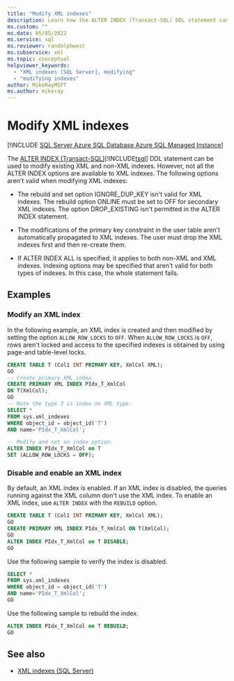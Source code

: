```yaml
---
title: "Modify XML indexes"
description: Learn how the ALTER INDEX (Transact-SQL) DDL statement can be used to modify existing XML and non-XML indexes.
ms.custom: ""
ms.date: 05/05/2022
ms.service: sql
ms.reviewer: randolphwest
ms.subservice: xml
ms.topic: conceptual
helpviewer_keywords:
  - "XML indexes [SQL Server], modifying"
  - "modifying indexes"
author: MikeRayMSFT
ms.author: mikeray
---
```

# Modify XML indexes

[!INCLUDE [SQL Server Azure SQL Database Azure SQL Managed Instance](../../includes/applies-to-version/sql-asdb-asdbmi.md)]

The [ALTER INDEX &#40;Transact-SQL&#41;](../../t-sql/statements/alter-index-transact-sql.md)[!INCLUDE[tsql](../../includes/tsql-md.md)] DDL statement can be used to modify existing XML and non-XML indexes. However, not all the ALTER INDEX options are available to XML indexes. The following options aren't valid when modifying XML indexes:

- The rebuild and set option IGNORE_DUP_KEY isn't valid for XML indexes. The rebuild option ONLINE must be set to OFF for secondary XML indexes. The option DROP_EXISTING isn't permitted in the ALTER INDEX statement.

- The modifications of the primary key constraint in the user table aren't automatically propagated to XML indexes. The user must drop the XML indexes first and then re-create them.

- If ALTER INDEX ALL is specified, it applies to both non-XML and XML indexes. Indexing options may be specified that aren't valid for both types of indexes. In this case, the whole statement fails.

## Examples

### Modify an XML index

In the following example, an XML index is created and then modified by setting the option `ALLOW_ROW_LOCKS` to `OFF`. When `ALLOW_ROW_LOCKS` is `OFF`, rows aren't locked and access to the specified indexes is obtained by using page-and table-level locks.

```sql
CREATE TABLE T (Col1 INT PRIMARY KEY, XmlCol XML);
GO
-- Create primary XML index.
CREATE PRIMARY XML INDEX PIdx_T_XmlCol
ON T(XmlCol);
GO
-- Note the type 3 is index on XML type.
SELECT *
FROM sys.xml_indexes
WHERE object_id = object_id('T')
AND name='PIdx_T_XmlCol';

-- Modify and set an index option.
ALTER INDEX PIdx_T_XmlCol on T
SET (ALLOW_ROW_LOCKS = OFF);
```

### Disable and enable an XML index

By default, an XML index is enabled. If an XML index is disabled, the queries running against the XML column don't use the XML index. To enable an XML index, use `ALTER INDEX` with the `REBUILD` option.

```sql
CREATE TABLE T (Col1 INT PRIMARY KEY, XmlCol XML);
GO
CREATE PRIMARY XML INDEX PIdx_T_XmlCol ON T(XmlCol);
GO
ALTER INDEX PIdx_T_XmlCol on T DISABLE;
GO
```

Use the following sample to verify the index is disabled.

```sql
SELECT *
FROM sys.xml_indexes
WHERE object_id = object_id('T')
AND name='PIdx_T_XmlCol';
GO
```

Use the following sample to rebuild the index.

```sql
ALTER INDEX PIdx_T_XmlCol on T REBUILD;
GO
```

## See also

- [XML indexes &#40;SQL Server&#41;](../../relational-databases/xml/xml-indexes-sql-server.md)
